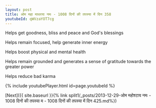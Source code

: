 ```yaml
---
layout: post
title: ओम महा माथरया नमः - 1008 दिनों की तपस्या में दिन 358
youtubeId: qWVzaYOT7cg
---
```

 
 
Helps get goodness, bliss and peace and God's blessings
 
Helps remain focused, help generate inner energy 
 
Helps boost physical and mental health 
 
Helps remain grounded and generates a sense of gratitude towards the greater power 
 
Helps reduce bad karma
 
 
 
 


{% include youtubePlayer.html id=page.youtubeId %}
 
[Next]({{ site.baseurl }}{% link  split1/_posts/2013-12-29-ओम महोश्टाय नमः - 1008 दिनों की तपस्या म - 1008 दिनों की तपस्या में दिन 425.md%})
 
